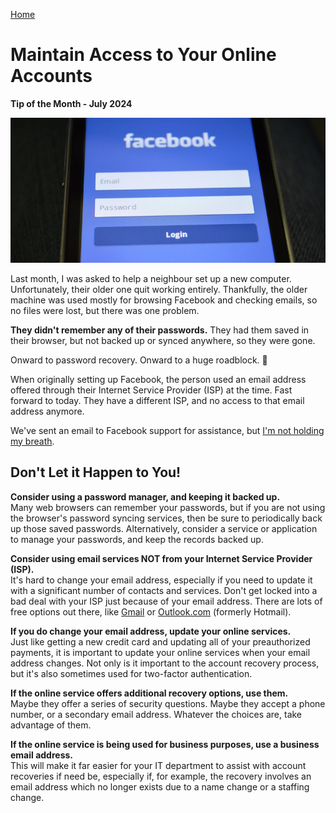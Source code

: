 [Home](https://cityssm.github.io/tip-of-the-month/)

# Maintain Access to Your Online Accounts

**Tip of the Month - July 2024**

![Facebook Login Screen](./facebook-login.jpg)

Last month, I was asked to help a neighbour set up a new computer.
Unfortunately, their older one quit working entirely.
Thankfully, the older machine was used mostly for browsing Facebook and checking emails,
so no files were lost, but there was one problem.

**They didn't remember any of their passwords.**
They had them saved in their browser, but not backed up or synced anywhere, so they were gone.

Onward to password recovery. Onward to a huge roadblock. 🚧

When originally setting up Facebook, the person used an email address offered through their
Internet Service Provider (ISP) at the time. Fast forward to today. They have a different
ISP, and no access to that email address anymore.

We've sent an email to Facebook support for assistance,
but [I'm not holding my breath](https://www.engadget.com/how-small-claims-court-became-metas-customer-service-hotline-160224479.html).

## Don't Let it Happen to You!

**Consider using a password manager, and keeping it backed up.**<br />
Many web browsers can remember your passwords, but if you are not using the browser's
password syncing services, then be sure to periodically back up those saved passwords.
Alternatively, consider a service or application to manage your passwords,
and keep the records backed up.

**Consider using email services NOT from your Internet Service Provider (ISP).**<br />
It's hard to change your email address, especially if you need to update it with a significant
number of contacts and services.
Don't get locked into a bad deal with your ISP just because of your email address.
There are lots of free options out there,
like [Gmail](https://mail.google.com/)
or [Outlook.com](https://outlook.live.com/mail/about/index_en.html) (formerly Hotmail).

**If you do change your email address, update your online services.**<br />
Just like getting a new credit card and updating all of your preauthorized payments,
it is important to update your online services when your email address changes.
Not only is it important to the account recovery process,
but it's also sometimes used for two-factor authentication.

**If the online service offers additional recovery options, use them.**<br />
Maybe they offer a series of security questions.
Maybe they accept a phone number, or a secondary email address.
Whatever the choices are, take advantage of them.

**If the online service is being used for business purposes, use a business email address.**<br />
This will make it far easier for your IT department to assist with account recoveries
if need be, especially if, for example, the recovery involves an email address which no longer exists due to a name change or a staffing change.
